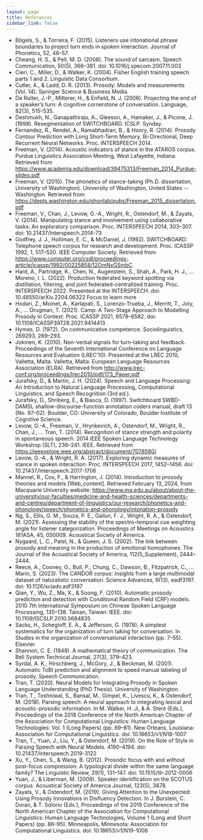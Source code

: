 ```yaml
---
layout: page
title: References
sidebar_link: false
---
```


- Bögels, S., & Torreira, F. (2015). Listeners use intonational phrase boundaries to project turn ends in spoken interaction. Journal of Phonetics, 52, 46–57.
- Cheang, H. S., & Pell, M. D. (2008). The sound of sarcasm. Speech Communication, 50(5), 366–381. doi: 10.1016/j.specom.2007.11.003
- Cieri, C., Miller, D., & Walker, K. (2004). Fisher English training speech parts 1 and 2. Linguistic Data Consortium.
- Cutler, A., & Ladd, D. R. (2013). Prosody: Models and measurements (Vol. 14). Springer Science & Business Media.
- De Ruiter, J.-P., Mitterer, H., & Enfield, N. J. (2006). Projecting the end of a speaker’s turn: A cognitive cornerstone of conversation. Language, 82(3), 515–535.
- Deshmukh, N., Ganapathiraju, A., Gleeson, A., Hamaker, J., & Picone, J. (1998). Resegmentation of SWITCHBOARD. ICSLP. Syndey.
- Fernandez, R., Rendel, A., Ramabhadran, B., & Hoory, R. (2014). Prosody Contour Prediction with Long Short-Term Memory, Bi-Directional, Deep Recurrent Neural Networks. Proc. INTERSPEECH 2014.
- Freeman, V. (2014). Acoustic indicators of stance in the ATAROS corpus. Purdue Linguistics Association Meeting, West Lafayette, Indiana. Retrieved from https://www.academia.edu/download/39475313/Freeman_2014_Purdue-slides.pdf
- Freeman, V. (2015). The phonetics of stance-taking (Ph.D. dissertation, University of Washington). University of Washington, United States -- Washington. Retrieved from https://depts.washington.edu/phonlab/pubs/Freeman_2015_dissertation.pdf
- Freeman, V., Chan, J., Levow, G.-A., Wright, R., Ostendorf, M., & Zayats, V. (2014). Manipulating stance and involvement using collaborative tasks: An exploratory comparison. Proc. INTERSPEECH 2014, 303–307. doi: 10.21437/Interspeech.2014-73
- Godfrey, J. J., Holliman, E. C., & McDaniel, J. (1992). SWITCHBOARD: Telephone speech corpus for research and development. Proc. ICASSP 1992, 1, 517–520. IEEE Computer Society. Retrieved from https://www.computer.org/csdl/proceedings-article/icassp/1992/00225858/12OmNxGSmbC
- Hard, A., Partridge, K., Chen, N., Augenstein, S., Shah, A., Park, H. J., … Moreno, I. L. (2022). Production federated keyword spotting via distillation, filtering, and joint federated-centralized training. Proc. INTERSPEECH 2022. Presented at the INTERSPEECH. doi: 10.48550/arXiv.2204.06322 Focus to learn more
- Hodari, Z., Moinet, A., Karlapati, S., Lorenzo-Trueba, J., Merritt, T., Joly, A., … Drugman, T. (2021). Camp: A Two-Stage Approach to Modelling Prosody in Context. Proc. ICASSP 2021, 6578–6582. doi: 10.1109/ICASSP39728.2021.9414413
- Hymes, D. (1972). On communicative competence. Sociolinguistics, 269293, 269–293.
- Jokinen, K. (2010). Non-verbal signals for turn-taking and feedback. Proceedings of the Seventh International Conference on Language Resources and Evaluation (LREC’10). Presented at the LREC 2010, Valletta, Malta. Valletta, Malta: European Language Resources Association (ELRA). Retrieved from http://www.lrec-conf.org/proceedings/lrec2010/pdf/173_Paper.pdf
- Jurafsky, D., & Martin, J. H. (2024). Speech and Language Processing: An Introduction to Natural Language Processing, Computational Linguistics, and Speech Recognition (3rd ed.).
- Jurafsky, D., Shriberg, E., & Biasca, D. (1997). Switchboard SWBD-DAMSL shallow-discourse-function annotation coders manual, draft 13 (No. 97–02). Boulder, CO: University of Colorado, Boulder Institute of Cognitive Science.
- Levow, G.-A., Freeman, V., Hrynkevich, A., Ostendorf, M., Wright, R., Chan, J., … Tran, T. (2014). Recognition of stance strength and polarity in spontaneous speech. 2014 IEEE Spoken Language Technology Workshop (SLT), 236–241. IEEE. Retrieved from https://ieeexplore.ieee.org/abstract/document/7078580/
- Levow, G.-A., & Wright, R. A. (2017). Exploring dynamic measures of stance in spoken interaction. Proc. INTERSPEECH 2017, 1452–1456. doi: 10.21437/Interspeech.2017-1706
- Mannel, R., Cox, F., & Harrington, J. (2014). Introduction to prosody theories and models [Web_content]. Retrieved February 13, 2024, from Macquarie University website: https://www.mq.edu.au/about/about-the-university/our-faculties/medicine-and-health-sciences/departments-and-centres/department-of-linguistics/our-research/phonetics-and-phonology/speech/phonetics-and-phonology/intonation-prosody
- Ng, S., Ellis, G. M., Souza, P. E., Gallun, F. J., Wright, R. A., & Ostendorf, M. (2021). Assessing the stability of the spectro-temporal cue weighting angle for listener categorization. Proceedings of Meetings on Acoustics 181ASA, 45, 050009. Acoustical Society of America.
- Nygaard, L. C., Patel, N., & Queen, J. S. (2002). The link between prosody and meaning in the production of emotional homophones. The Journal of the Acoustical Society of America, 112(5_Supplement), 2444–2444.
- Reece, A., Cooney, G., Bull, P., Chung, C., Dawson, B., Fitzpatrick, C., … Marin, S. (2023). The CANDOR corpus: Insights from a large multimodal dataset of naturalistic conversation. Science Advances, 9(13), eadf3197. doi: 10.1126/sciadv.adf3197
- Qian, Y., Wu, Z., Ma, X., & Soong, F. (2010). Automatic prosody prediction and detection with Conditional Random Field (CRF) models. 2010 7th International Symposium on Chinese Spoken Language Processing, 135–138. Tainan, Taiwan: IEEE. doi: 10.1109/ISCSLP.2010.5684835
- Sacks, H., Schegloff, E. A., & Jefferson, G. (1978). A simplest systematics for the organization of turn taking for conversation. In Studies in the organization of conversational interaction (pp. 7–55). Elsevier.
- Shannon, C. E. (1948). A mathematical theory of communication. The Bell System Technical Journal, 27(3), 379–423.
- Syrdal, A. K., Hirschberg, J., McGory, J., & Beckman, M. (2001). Automatic ToBI prediction and alignment to speed manual labeling of prosody. Speech Communication.
- Tran, T. (2020). Neural Models for Integrating Prosody in Spoken Language Understanding (PhD Thesis). University of Washington.
- Tran, T., Toshniwal, S., Bansal, M., Gimpel, K., Livescu, K., & Ostendorf, M. (2018). Parsing speech: A neural approach to integrating lexical and acoustic-prosodic information. In M. Walker, H. Ji, & A. Stent (Eds.), Proceedings of the 2018 Conference of the North American Chapter of the Association for Computational Linguistics: Human Language Technologies: Vol. 1 (Long Papers) (pp. 69–81). New Orleans, Louisiana: Association for Computational Linguistics. doi: 10.18653/v1/N18-1007
- Tran, T., Yuan, J., Liu, Y., & Ostendorf, M. (2019). On the Role of Style in Parsing Speech with Neural Models. 4190–4194. doi: 10.21437/Interspeech.2019-3122
- Xu, Y., Chen, S., & Wang, B. (2012). Prosodic focus with and without post-focus compression: A typological divide within the same language family? The Linguistic Review, 29(1), 131–147. doi: 10.1515/tlr-2012-0006
- Yuan, J., & Liberman, M. (2008). Speaker identification on the SCOTUS corpus. Acoustical Society of America Journal, 123(5), 3878.
- Zayats, V., & Ostendorf, M. (2019). Giving Attention to the Unexpected: Using Prosody Innovations in Disfluency Detection. In J. Burstein, C. Doran, & T. Solorio (Eds.), Proceedings of the 2019 Conference of the North American Chapter of the Association for Computational Linguistics: Human Language Technologies, Volume 1 (Long and Short Papers) (pp. 86–95). Minneapolis, Minnesota: Association for Computational Linguistics. doi: 10.18653/v1/N19-1008

